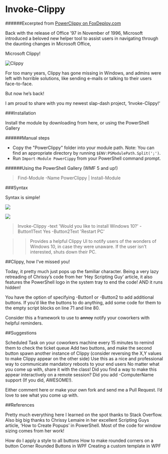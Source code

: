 # Invoke-Clippy

######Excerpted from [PowerClippy on FoxDeploy.com](https://foxdeploy.wordpress.com/?p=2646&preview=true)

Back with the release of Office ’97 in November of 1996, Microsoft introduced a beloved new helper tool to assist users in navigating through the daunting changes in Microsoft Office,

Microsoft Clippy!


![Clippy](https://foxdeploy.files.wordpress.com/2016/03/clippy.png?w=584&h=542)


For too many years, Clippy has gone missing in Windows, and admins were left with horrible solutions, like sending e-mails or talking to their users face-to-face.

But now he’s back!

I am proud to share with you my newest slap-dash project,  ‘Invoke-Clippy!‘

###Installation

Install the module by downloading from here, or using the PowerShell Gallery

######Manual steps

* Copy the "PowerClippy" folder into your module path. Note: You can find an
appropriate directory by running `$ENV:PSModulePath.Split(';')`.
 * Run `Import-Module PowerCippy` from your PowerShell command prompt.

######Using the PowerShell Gallery (WMF 5 and up!)

>Find-Module -Name PowerClippy | Install-Module


###Syntax

Syntax is simple!

![](https://foxdeploy.files.wordpress.com/2016/03/clippy01.png?w=1272&h=114)

![](https://foxdeploy.files.wordpress.com/2016/03/clippy02.png?w=1272&h=114)

>Invoke-Clippy -text 'Would you like to install Windows 10?' -Button1Text Yes -Button2Text 'Restart PC'
   
>   >Provides a helpful Clippy UI to notify users of the wonders of Windows 10, in case they were unaware.   If the user isn't interested, shuts down their PC.

##Clippy, how I've missed you!

Today, it pretty much just pops up the familiar character.  Being a very lazy retreading of Chrissy’s code from her ‘Hey Scripting Guy’ article, it also features the PowerShell logo in the system tray to end the code!  AND it runs hidden!

You have the option of specifying -Button1 or -Button2 to add additional buttons.  If you’d like the buttons to do anything, add some code for them to the empty script blocks on line 71 and line 80.

Consider this a framework to use to ~~annoy~~ notify your coworkers with helpful reminders.

##Suggestions

Scheduled Task on your coworkers machine every 15 minutes to remind them to check the ticket queue
Add two buttons, and make the second button spawn another instance of Clippy (consider reversing the X,Y values to make Clippy appear on the other side)
Use this as a nice and professional way to communicate mandatory reboots to your end users
No matter what you come up with, share it with the class!  Did you find a way to make this appear interactively on a remote session?  Did you add -ComputerName support (If you did, AWESOME!).

Either comment here or make your own fork and send me a Pull Request.  I’d love to see what you come up with.

##References

Pretty much everything here I learned on the spot thanks to Stack Overflow.  Also big big thanks to Chrissy Lemaire in her excellent Scripting Guys article, ‘How to Create Popups’ in PowerShell.  Most of the code for window sizing comes from her work!

How do I apply a style to all buttons
How to make rounded corners on a button Corner Rounded Buttons in WPF
Creating a custom template in WPF
